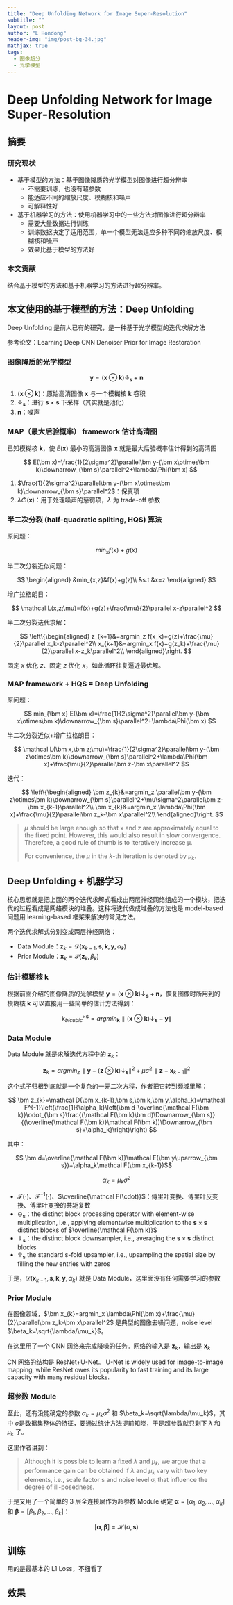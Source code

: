 ```yaml
---
title: "Deep Unfolding Network for Image Super-Resolution"
subtitle: ""
layout: post
author: "L Hondong"
header-img: "img/post-bg-34.jpg"
mathjax: true
tags:
  - 图像超分
  - 光学模型
---
```


# Deep Unfolding Network for Image Super-Resolution

## 摘要

### 研究现状

- 基于模型的方法：基于图像降质的光学模型对图像进行超分辨率
  - 不需要训练，也没有超参数
  - 能适应不同的缩放尺度、模糊核和噪声
  - 可解释性好
- 基于机器学习的方法：使用机器学习中的一些方法对图像进行超分辨率
  - 需要大量数据进行训练
  - 训练数据决定了适用范围，单一个模型无法适应多种不同的缩放尺度、模糊核和噪声
  - 效果比基于模型的方法好

### 本文贡献

结合基于模型的方法和基于机器学习的方法进行超分辨率。

## 本文使用的基于模型的方法：Deep Unfolding

Deep Unfolding 是前人已有的研究，是一种基于光学模型的迭代求解方法

参考论文：Learning Deep CNN Denoiser Prior for Image Restoration

### 图像降质的光学模型

$$
\bm y=(\bm x\otimes\bm k)\downarrow_{\bm s} + \bm n
$$

1. $(\bm x\otimes\bm k)$：原始高清图像 $\bm x$ 与一个模糊核 $\bm k$ 卷积
2. $\downarrow_{\bm s}$：进行 $\bm s\times\bm s$ 下采样（其实就是池化）
3. $\bm n$：噪声

### MAP（最大后验概率） framework 估计高清图

已知模糊核 $\bm k$，使 $E(\bm x)$ 最小的高清图像 $\bm x$ 就是最大后验概率估计得到的高清图

$$
E(\bm x)=\frac{1}{2\sigma^2}\parallel\bm y-(\bm x\otimes\bm k)\downarrow_{\bm s}\parallel^2+\lambda\Phi(\bm x)
$$

1. $\frac{1}{2\sigma^2}\parallel\bm y-(\bm x\otimes\bm k)\downarrow_{\bm s}\parallel^2$：保真项
2. $\lambda\Phi(\bm x)$：用于处理噪声的惩罚项，$\lambda$ 为 trade-off 参数

### 半二次分裂 (half-quadratic spliting, HQS) 算法

原问题：

$$
min_x f(x)+g(x)
$$

半二次分裂近似问题：

$$
\begin{aligned}
&min_{x,z}&f(x)+g(z)\\
&s.t.&x=z
\end{aligned}
$$

增广拉格朗日：

$$
\mathcal L(x,z;\mu)=f(x)+g(z)+\frac{\mu}{2}\parallel x-z\parallel^2
$$

半二次分裂迭代求解：

$$
\left\{\begin{aligned}
z_{k+1}&=argmin_z f(x_k)+g(z)+\frac{\mu}{2}\parallel x_k-z\parallel^2\\
x_{k+1}&=argmin_x f(x)+g(z_k)+\frac{\mu}{2}\parallel x-z_k\parallel^2\\
\end{aligned}\right.
$$

固定 $x$ 优化 $z$、固定 $z$ 优化 $x$，如此循环往复逼近最优解。

### MAP framework + HQS = Deep Unfolding

原问题：

$$
min_{\bm x} E(\bm x)=\frac{1}{2\sigma^2}\parallel\bm y-(\bm x\otimes\bm k)\downarrow_{\bm s}\parallel^2+\lambda\Phi(\bm x)
$$

半二次分裂近似+增广拉格朗日：

$$
\mathcal L(\bm x,\bm z;\mu)=\frac{1}{2\sigma^2}\parallel\bm y-(\bm z\otimes\bm k)\downarrow_{\bm s}\parallel^2+\lambda\Phi(\bm x)+\frac{\mu}{2}\parallel\bm z-\bm x\parallel^2
$$

迭代：

$$
\left\{\begin{aligned}
\bm z_{k}&=argmin_z \parallel\bm y-(\bm z\otimes\bm k)\downarrow_{\bm s}\parallel^2+\mu\sigma^2\parallel\bm z-\bm x_{k-1}\parallel^2\\
\bm x_{k}&=argmin_x \lambda\Phi(\bm x)+\frac{\mu}{2}\parallel\bm z_k-\bm x\parallel^2\\
\end{aligned}\right.
$$

> $\mu$ should be large enough so that x and z are approximately equal to the fixed point. However, this would also result in slow convergence. Therefore, a good rule of thumb is to iteratively increase µ. 
> 
> For convenience, the $\mu$ in the $k$-th iteration is denoted by $\mu_k$.

## Deep Unfolding + 机器学习

核心思想就是把上面的两个迭代求解式看成由两层神经网络组成的一个模块，把迭代的过程看成是网络模块的堆叠。这种将迭代做成堆叠的方法也是 model-based 问题用 learning-based 框架来解决的常见方法。

两个迭代求解式分别变成两层神经网络：
- Data Module：$\bm z_k=\mathcal D(\bm x_{k-1},\bm s,\bm k,\bm y,\alpha_k)$
- Prior Module：$\bm x_k=\mathcal P(\bm z_k,\beta_k)$

### 估计模糊核 $\bm k$

根据前面介绍的图像降质的光学模型 $\bm y=(\bm x\otimes\bm k)\downarrow_{\bm s}+\bm n$，恢复图像时所用到的模糊核 $\bm k$ 可以直接用一些简单的估计方法得到：

$$
\bm k_{bicubic}^{\times\bm s}=argmin_{\bm k}\parallel(\bm x\otimes\bm k)\downarrow_{\bm s}-\bm y\parallel
$$

### Data Module

Data Module 就是求解迭代方程中的 $\bm z_k$：

$$
\bm z_{k}=argmin_z \parallel\bm y-(\bm z\otimes\bm k)\downarrow_{\bm s}\parallel^2+\mu\sigma^2\parallel\bm z-\bm x_{k-1}\parallel^2
$$

这个式子归根到底就是一个复杂的一元二次方程，作者把它转到频域里解：

$$
\bm z_{k}=\mathcal D(\bm x_{k-1},\bm s,\bm k,\bm y,\alpha_k)=\mathcal F^{-1}\left(\frac{1}{\alpha_k}\left(\bm d-\overline{\mathcal F(\bm k)}\odot_{\bm s}\frac{(\mathcal F(\bm k)\bm d)\Downarrow_{\bm s}}{(\overline{\mathcal F(\bm k)}\mathcal F(\bm k))\Downarrow_{\bm s}+\alpha_k}\right)\right)
$$

其中：

$$
\bm d=\overline{\mathcal F(\bm k)}\mathcal F(\bm y\uparrow_{\bm s})+\alpha_k\mathcal F(\bm x_{k-1})$$

$$
\alpha_k=\mu_k\sigma^2
$$

- $\mathcal F(\cdot)$、$\mathcal F^{-1}(\cdot)$、$\overline{\mathcal F(\cdot)}$：傅里叶变换、傅里叶反变换、傅里叶变换的共轭复数
- $\odot_{\bm s}$：the distinct block processing operator with element-wise multiplication, i.e., applying elementwise multiplication to the $\bm s\times\bm s$ distinct blocks of $\overline{\mathcal F(\bm k)}$
- $\Downarrow_{\bm s}$：the distinct block downsampler, i.e., averaging the $\bm s\times\bm s$ distinct blocks
- $\uparrow_{\bm s}$ the standard s-fold upsampler, i.e., upsampling the spatial size by filling the new entries with zeros

于是，$\mathcal D(\bm x_{k-1},\bm s,\bm k,\bm y,\alpha_k)$ 就是 Data Module，这里面没有任何需要学习的参数

### Prior Module

在图像领域，$\bm x_{k}=argmin_x \lambda\Phi(\bm x)+\frac{\mu}{2}\parallel\bm z_k-\bm x\parallel^2$ 是典型的图像去噪问题，noise level $\beta_k=\sqrt{\lambda/\mu_k}$。

在这里用了一个 CNN 网络来完成降噪的任务。网络的输入是 $\bm z_{k}$，输出是 $\bm x_k$

CN 网络的结构是 ResNet+U-Net。 U-Net is widely used for image-to-image mapping, while ResNet owes its popularity to fast training and its large capacity with many residual
blocks.

### 超参数 Module

至此，还有没能确定的参数 $\alpha_k=\mu_k\sigma^2$ 和 $\beta_k=\sqrt{\lambda/\mu_k}$，其中 $\sigma$是数据集整体的特征，要通过统计方法提前知晓，于是超参数就只剩下 $\lambda$ 和 $\mu_k$ 了。

这里作者讲到：

> Although it is possible to learn a fixed $\lambda$ and $\mu_k$, we argue that a performance gain can be obtained if $\lambda$ and $\mu_k$ vary with two key elements, i.e., scale factor s and noise level σ, that influence the degree of ill-posedness.

于是又用了一个简单的 3 层全连接层作为超参数 Module 确定 $\bm\alpha=[\alpha_1,\alpha_2,\dots,\alpha_k]$ 和 $\bm\beta=[\beta_1,\beta_2,\dots,\beta_k]$：

$$
[\bm\alpha,\bm\beta]=\mathcal H(\sigma,\bm s)
$$

## 训练

用的是最基本的 L1 Loss，不细看了

## 效果

